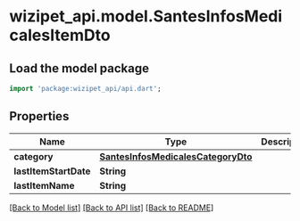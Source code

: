 # wizipet_api.model.SantesInfosMedicalesItemDto

## Load the model package
```dart
import 'package:wizipet_api/api.dart';
```

## Properties
Name | Type | Description | Notes
------------ | ------------- | ------------- | -------------
**category** | [**SantesInfosMedicalesCategoryDto**](SantesInfosMedicalesCategoryDto.md) |  | [optional] 
**lastItemStartDate** | **String** |  | [optional] 
**lastItemName** | **String** |  | [optional] 

[[Back to Model list]](../README.md#documentation-for-models) [[Back to API list]](../README.md#documentation-for-api-endpoints) [[Back to README]](../README.md)


